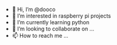 - 👋 Hi, I’m @dooco
- 👀 I’m interested in raspberry pi projects
- 🌱 I’m currently learning python
- 💞️ I’m looking to collaborate on ...
- 📫 How to reach me ...

<!---
dooco/dooco is a ✨ special ✨ repository because its `README.md` (this file) appears on your GitHub profile.
You can click the Preview link to take a look at your changes.
--->

